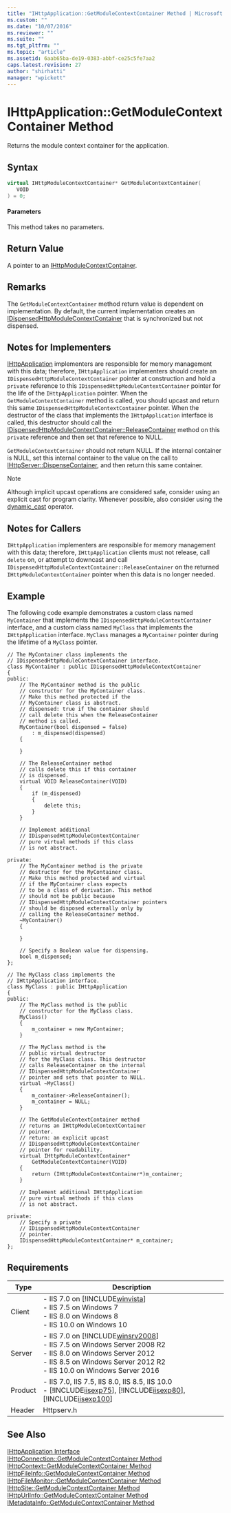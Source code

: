 ```yaml
---
title: "IHttpApplication::GetModuleContextContainer Method | Microsoft Docs"
ms.custom: ""
ms.date: "10/07/2016"
ms.reviewer: ""
ms.suite: ""
ms.tgt_pltfrm: ""
ms.topic: "article"
ms.assetid: 6aab65ba-de19-0383-abbf-ce25c5fe7aa2
caps.latest.revision: 27
author: "shirhatti"
manager: "wpickett"
---
```

# IHttpApplication::GetModuleContextContainer Method
Returns the module context container for the application.  
  
## Syntax  
  
```cpp  
virtual IHttpModuleContextContainer* GetModuleContextContainer(  
   VOID  
) = 0;  
```  
  
#### Parameters  
 This method takes no parameters.  
  
## Return Value  
 A pointer to an [IHttpModuleContextContainer](../../web-development-reference\webdev-native-api-reference/ihttpmodulecontextcontainer-interface.md).  
  
## Remarks  
 The `GetModuleContextContainer` method return value is dependent on implementation. By default, the current implementation creates an [IDispensedHttpModuleContextContainer](../../web-development-reference\webdev-native-api-reference/idispensedhttpmodulecontextcontainer-interface.md) that is synchronized but not dispensed.  
  
## Notes for Implementers  
 [IHttpApplication](../../web-development-reference\webdev-native-api-reference/ihttpapplication-interface.md) implementers are responsible for memory management with this data; therefore, `IHttpApplication` implementers should create an `IDispensedHttpModuleContextContainer` pointer at construction and hold a `private` reference to this `IDispensedHttpModuleContextContainer` pointer for the life of the `IHttpApplication` pointer. When the `GetModuleContextContainer` method is called, you should upcast and return this same `IDispensedHttpModuleContextContainer` pointer. When the destructor of the class that implements the `IHttpApplication` interface is called, this destructor should call the [IDispensedHttpModuleContextContainer::ReleaseContainer](../../web-development-reference\webdev-native-api-reference/idispensedhttpmodulecontextcontainer-releasecontainer-method.md) method on this `private` reference and then set that reference to NULL.  
  
 `GetModuleContextContainer` should not return NULL. If the internal container is NULL, set this internal container to the value on the call to [IHttpServer::DispenseContainer](../../web-development-reference\webdev-native-api-reference/ihttpserver-dispensecontainer-method.md), and then return this same container.  
  
> [!NOTE]
>  Although implicit upcast operations are considered safe, consider using an explicit cast for program clarity. Whenever possible, also consider using the [dynamic_cast](http://go.microsoft.com/fwlink/?LinkId=57556) operator.  
  
## Notes for Callers  
 `IHttpApplication` implementers are responsible for memory management with this data; therefore, `IHttpApplication` clients must not release, call `delete` on, or attempt to downcast and call `IDispensedHttpModuleContextContainer::ReleaseContainer` on the returned `IHttpModuleContextContainer` pointer when this data is no longer needed.  
  
## Example  
 The following code example demonstrates a custom class named `MyContainer` that implements the `IDispensedHttpModuleContextContainer` interface, and a custom class named `MyClass` that implements the `IHttpApplication` interface. `MyClass` manages a `MyContainer` pointer during the lifetime of a `MyClass` pointer.  
  
```  
// The MyContainer class implements the   
// IDispensedHttpModuleContextContainer interface.  
class MyContainer : public IDispensedHttpModuleContextContainer  
{  
public:  
    // The MyContainer method is the public  
    // constructor for the MyContainer class.  
    // Make this method protected if the   
    // MyContainer class is abstract.  
    // dispensed: true if the container should  
    // call delete this when the ReleaseContainer  
    // method is called.  
    MyContainer(bool dispensed = false)   
        : m_dispensed(dispensed)  
    {  
  
    }  
  
    // The ReleaseContainer method   
    // calls delete this if this container  
    // is dispensed.  
    virtual VOID ReleaseContainer(VOID)  
    {  
        if (m_dispensed)  
        {  
            delete this;  
        }  
    }  
  
    // Implement additional   
    // IDispensedHttpModuleContextContainer  
    // pure virtual methods if this class  
    // is not abstract.  
  
private:  
    // The MyContainer method is the private  
    // destructor for the MyContainer class.  
    // Make this method protected and virtual   
    // if the MyContainer class expects   
    // to be a class of derivation. This method   
    // should not be public because   
    // IDispensedHttpModuleContextContainer pointers  
    // should be disposed externally only by   
    // calling the ReleaseContainer method.  
    ~MyContainer()  
    {  
  
    }  
  
    // Specify a Boolean value for dispensing.  
    bool m_dispensed;  
};  
  
// The MyClass class implements the  
// IHttpApplication interface.  
class MyClass : public IHttpApplication  
{  
public:  
    // The MyClass method is the public  
    // constructor for the MyClass class.  
    MyClass()  
    {  
        m_container = new MyContainer;  
    }  
  
    // The MyClass method is the   
    // public virtual destructor   
    // for the MyClass class. This destructor  
    // calls ReleaseContainer on the internal  
    // IDispensedHttpModuleContextContainer  
    // pointer and sets that pointer to NULL.  
    virtual ~MyClass()  
    {  
        m_container->ReleaseContainer();  
        m_container = NULL;  
    }  
  
    // The GetModuleContextContainer method  
    // returns an IHttpModuleContextContainer  
    // pointer.  
    // return: an explicit upcast   
    // IDispensedHttpModuleContextContainer  
    // pointer for readability.  
    virtual IHttpModuleContextContainer*   
        GetModuleContextContainer(VOID)  
    {  
        return (IHttpModuleContextContainer*)m_container;  
    }  
  
    // Implement additional IHttpApplication  
    // pure virtual methods if this class  
    // is not abstract.  
  
private:  
    // Specify a private  
    // IDispensedHttpModuleContextContainer  
    // pointer.  
    IDispensedHttpModuleContextContainer* m_container;  
};  
```  
  
## Requirements  
  
|Type|Description|  
|----------|-----------------|  
|Client|-   IIS 7.0 on [!INCLUDE[winvista](../../wmi-provider/includes/winvista-md.md)]<br />-   IIS 7.5 on Windows 7<br />-   IIS 8.0 on Windows 8<br />-   IIS 10.0 on Windows 10|  
|Server|-   IIS 7.0 on [!INCLUDE[winsrv2008](../../wmi-provider/includes/winsrv2008-md.md)]<br />-   IIS 7.5 on Windows Server 2008 R2<br />-   IIS 8.0 on Windows Server 2012<br />-   IIS 8.5 on Windows Server 2012 R2<br />-   IIS 10.0 on Windows Server 2016|  
|Product|-   IIS 7.0, IIS 7.5, IIS 8.0, IIS 8.5, IIS 10.0<br />-   [!INCLUDE[iisexp75](../../web-development-reference/native-code-api-reference/includes/iisexp75-md.md)], [!INCLUDE[iisexp80](../../web-development-reference/native-code-api-reference/includes/iisexp80-md.md)], [!INCLUDE[iisexp100](../../web-development-reference/native-code-api-reference/includes/iisexp100-md.md)]|  
|Header|Httpserv.h|  
  
## See Also  
 [IHttpApplication Interface](../../web-development-reference\webdev-native-api-reference/ihttpapplication-interface.md)   
 [IHttpConnection::GetModuleContextContainer Method](../../web-development-reference\webdev-native-api-reference/ihttpconnection-getmodulecontextcontainer-method.md)   
 [IHttpContext::GetModuleContextContainer Method](../../web-development-reference\webdev-native-api-reference/ihttpcontext-getmodulecontextcontainer-method.md)   
 [IHttpFileInfo::GetModuleContextContainer Method](../../web-development-reference\webdev-native-api-reference/ihttpfileinfo-getmodulecontextcontainer-method.md)   
 [IHttpFileMonitor::GetModuleContextContainer Method](../../web-development-reference\webdev-native-api-reference/ihttpfilemonitor-getmodulecontextcontainer-method.md)   
 [IHttpSite::GetModuleContextContainer Method](../../web-development-reference\webdev-native-api-reference/ihttpsite-getmodulecontextcontainer-method.md)   
 [IHttpUrlInfo::GetModuleContextContainer Method](../../web-development-reference\webdev-native-api-reference/ihttpurlinfo-getmodulecontextcontainer-method.md)   
 [IMetadataInfo::GetModuleContextContainer Method](../../web-development-reference\webdev-native-api-reference/imetadatainfo-getmodulecontextcontainer-method.md)